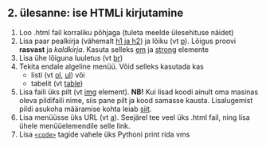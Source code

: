 ## 2. ülesanne: ise HTMLi kirjutamine

1. Loo .html fail korraliku põhjaga (tuleta meelde ülesehituse näidet)
1. Lisa paar pealkirja (vähemalt [h1 ja h2])  ja lõiku (vt [p]). Lõigus proovi **rasvast** ja *kaldkirja*. Kasuta selleks [em] ja [strong] elemente 
1. Lisa ühe lõiguna luuletus (vt [br])
1. Tekita endale algeline menüü. Võid selleks kasutada kas
	- 	listi (vt [ol], [ul]) või
	- 	tabelit (vt [table])
1. Lisa faili üks pilt (vt [img] element). **NB!** Kui lisad koodi ainult oma masinas oleva pildifaili nime, siis pane pilt ja kood samasse kausta. Lisalugemist pildi asukoha määramise kohta leiab [siit](https://www.w3schools.com/html/html_filepaths.asp).
1. Lisa menüüsse üks URL (vt [a]). Seejärel tee veel üks .html fail, ning lisa ühele menüüelemendile selle link.
1. Lisa [`<code>`] tagide vahele üks Pythoni print rida vms

[h1 ja h2]: https://developer.mozilla.org/en-US/docs/Web/HTML/Element/h1
[p]: https://developer.mozilla.org/en-US/docs/Web/HTML/Element/p
[em]: https://developer.mozilla.org/en-US/docs/Web/HTML/Element/em
[strong]: https://developer.mozilla.org/en-US/docs/Web/HTML/Element/strong
[br]: https://developer.mozilla.org/en-US/docs/Web/HTML/Element/br
[ol]: https://developer.mozilla.org/en-US/docs/Web/HTML/Element/ol
[ul]: https://developer.mozilla.org/en-US/docs/Web/HTML/Element/ul
[table]: https://developer.mozilla.org/en-US/docs/Web/HTML/Element/table
[img]: https://developer.mozilla.org/en-US/docs/Web/HTML/Element/img
[a]: https://developer.mozilla.org/en-US/docs/Web/HTML/Element/a
[`<code>`]: https://developer.mozilla.org/en-US/docs/Web/HTML/Element/code
